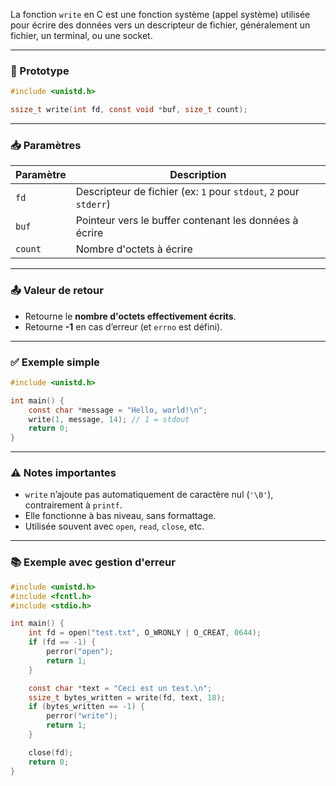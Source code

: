 La fonction `write` en C est une fonction système (appel système) utilisée pour écrire des données vers un descripteur de fichier, généralement un fichier, un terminal, ou une socket.

---

### 📌 Prototype

```c
#include <unistd.h>

ssize_t write(int fd, const void *buf, size_t count);
```

---

### 📥 Paramètres

| Paramètre | Description                                                       |
| --------- | ----------------------------------------------------------------- |
| `fd`      | Descripteur de fichier (ex: `1` pour `stdout`, `2` pour `stderr`) |
| `buf`     | Pointeur vers le buffer contenant les données à écrire            |
| `count`   | Nombre d'octets à écrire                                          |

---

### 📤 Valeur de retour

* Retourne le **nombre d'octets effectivement écrits**.
* Retourne **-1** en cas d’erreur (et `errno` est défini).

---

### ✅ Exemple simple

```c
#include <unistd.h>

int main() {
    const char *message = "Hello, world!\n";
    write(1, message, 14); // 1 = stdout
    return 0;
}
```

---

### ⚠️ Notes importantes

* `write` n’ajoute pas automatiquement de caractère nul (`'\0'`), contrairement à `printf`.
* Elle fonctionne à bas niveau, sans formattage.
* Utilisée souvent avec `open`, `read`, `close`, etc.

---

### 📚 Exemple avec gestion d'erreur

```c
#include <unistd.h>
#include <fcntl.h>
#include <stdio.h>

int main() {
    int fd = open("test.txt", O_WRONLY | O_CREAT, 0644);
    if (fd == -1) {
        perror("open");
        return 1;
    }

    const char *text = "Ceci est un test.\n";
    ssize_t bytes_written = write(fd, text, 18);
    if (bytes_written == -1) {
        perror("write");
        return 1;
    }

    close(fd);
    return 0;
}
```

